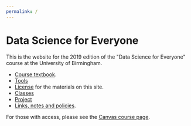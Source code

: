 ```yaml
---
permalink: /
---
```


# Data Science for Everyone

This is the website for the 2019 edition of the "Data Science
for Everyone" course at the University of Birmingham.

* [Course textbook](chapters/01/intro).
* [Tools](tools)
* [License](license) for the materials on this site.
* [Classes](classes)
* [Project](project)
* [Links, notes and policies](course).

For those with access, please see the [Canvas course
page](https://canvas.bham.ac.uk/courses/40740).
